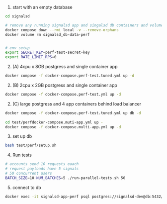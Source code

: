 1. start with an empty database

```sh
cd signalsd

# remove any running signalsd app and singalsd db containers and volumes
docker compose down --rmi local -v --remove-orphans 
docker volume rm signalsd_db-data-perf


# env setup
export SECRET_KEY=perf-test-secret-key
export RATE_LIMIT_RPS=0

```
2. (A) 4cpu x 8GB postgress and single container app
```sh
docker compose -f docker-compose.perf-test.tuned.yml up -d
```

2. (B) 2cpu x 2GB postgress and single container app
```sh
docker compose -f docker-compose.perf-test.yml up -d
```

2. (C) large postgress and 4 app containers behind load balancer
```sh
docker compose -f docker-compose.perf-test.tuned.yml up db -d
 
cd test/perfdocker-compose.muti-app.yml up -
docker compose -f docker-compose.multi-app.yml up -d
```

3. set up db
```sh
bash test/perf/setup.sh
```

4. Run tests
```sh
# accounts send 10 requests eaach
# request payloads have 5 signals
# 50 concurrent users 
BATCH_SIZE=10 NUM_BATCHES=5 ./run-parallel-tests.sh 50
```


5. connect to db
```sh
docker exec -it signalsd-app-perf psql postgres://signalsd-dev@db:5432/signalsd_admin?sslmode=disable
```